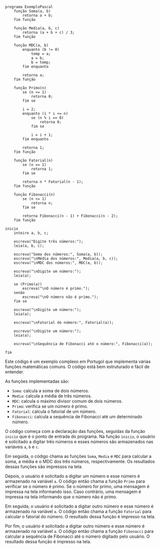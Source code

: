 ```portuguol

programa ExemploPascal
    função Soma(a, b)
        retorna a + b;
    fim função

    função Media(a, b, c)
        retorna (a + b + c) / 3;
    fim função

    função MDC(a, b)
        enquanto (b != 0)
            temp = a;
            a = b;
            b = temp;
        fim enquanto

        retorna a;
    fim função

    função Primo(n)
        se (n <= 1)
            retorna 0;
        fim se

        i = 2;
        enquanto (i * i <= n)
            se (n % i == 0)
                retorna 0;
            fim se

            i = i + 1;
        fim enquanto

        retorna 1;
    fim função

    função Fatorial(n)
        se (n == 1)
            retorna 1;
        fim se

        retorna n * Fatorial(n - 1);
    fim função

    função Fibonacci(n)
        se (n <= 1)
            retorna n;
        fim se

        retorna Fibonacci(n - 1) + Fibonacci(n - 2);
    fim função

inicio
    inteiro a, b, c;
    
    escreva("Digite três números:");
    leia(a, b, c);

    escreva("Soma dos números:", Soma(a, b));
    escreva("\nMédia dos números:", Media(a, b, c));
    escreva("\nMDC dos números:", MDC(a, b));

    escreva("\nDigite um número:");
    leia(a);

    se (Primo(a))
        escreva("\nO número é primo.");
    senão
        escreva("\nO número não é primo.");
    fim se

    escreva("\nDigite um número:");
    leia(a);

    escreva("\nFatorial do número:", Fatorial(a));

    escreva("\nDigite um número:");
    leia(a);

    escreva("\nSequência de Fibonacci até o número:", Fibonacci(a));

fim

```

Este código é um exemplo complexo em Portugol que implementa várias funções matemáticas comuns. O código está bem estruturado e fácil de entender.

As funções implementadas são:

* `Soma`: calcula a soma de dois números.
* `Media`: calcula a média de três números.
* `MDC`: calcula o máximo divisor comum de dois números.
* `Primo`: verifica se um número é primo.
* `Fatorial`: calcula o fatorial de um número.
* `Fibonacci`: calcula a sequência de Fibonacci até um determinado número.

O código começa com a declaração das funções, seguidas da função `inicio` que é o ponto de entrada do programa. Na função `inicio`, o usuário é solicitado a digitar três números e esses números são armazenados nas variáveis `a`, `b` e `c`.

Em seguida, o código chama as funções `Soma`, `Media` e `MDC` para calcular a soma, a média e o MDC dos três números, respectivamente. Os resultados dessas funções são impressos na tela.

Depois, o usuário é solicitado a digitar um número e esse número é armazenado na variável `a`. O código então chama a função `Primo` para verificar se o número é primo. Se o número for primo, uma mensagem é impressa na tela informando isso. Caso contrário, uma mensagem é impressa na tela informando que o número não é primo.

Em seguida, o usuário é solicitado a digitar outro número e esse número é armazenado na variável `a`. O código então chama a função `Fatorial` para calcular o fatorial do número. O resultado dessa função é impresso na tela.

Por fim, o usuário é solicitado a digitar outro número e esse número é armazenado na variável `a`. O código então chama a função `Fibonacci` para calcular a sequência de Fibonacci até o número digitado pelo usuário. O resultado dessa função é impresso na tela.